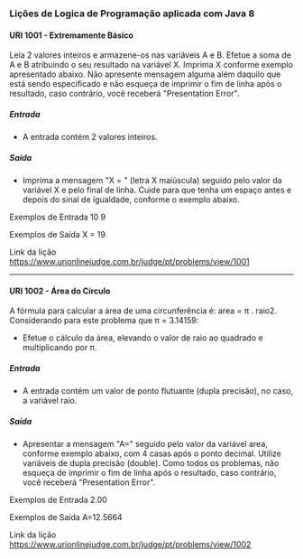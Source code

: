 ### Lições de Logica de Programação aplicada com Java 8

#### URI 1001 - Extremamente Básico
Leia 2 valores inteiros e armazene-os nas variáveis A e B. Efetue a soma de A e B atribuindo o seu resultado na variável X. Imprima X conforme exemplo apresentado abaixo. Não apresente mensagem alguma além daquilo que está sendo especificado e não esqueça de imprimir o fim de linha após o resultado, caso contrário, você receberá "Presentation Error".
##### Entrada 
- A entrada contém 2 valores inteiros.

##### Saída
- Imprima a mensagem "X = " (letra X maiúscula) seguido pelo valor da variável X e pelo final de linha. Cuide para que tenha um espaço antes e depois do sinal de igualdade, conforme o exemplo abaixo.

Exemplos de Entrada
10
9

Exemplos de Saída
X = 19 

Link da lição https://www.urionlinejudge.com.br/judge/pt/problems/view/1001

__________________________________________________________________________________________________________

#### URI 1002 - Área do Círculo
A fórmula para calcular a área de uma circunferência é: area = π . raio2. Considerando para este problema que π = 3.14159:

- Efetue o cálculo da área, elevando o valor de raio ao quadrado e multiplicando por π.
##### Entrada 
- A entrada contém um valor de ponto flutuante (dupla precisão), no caso, a variável raio.

##### Saída
- Apresentar a mensagem "A=" seguido pelo valor da variável area, conforme exemplo abaixo, com 4 casas após o ponto decimal. Utilize variáveis de dupla precisão (double). Como todos os problemas, não esqueça de imprimir o fim de linha após o resultado, caso contrário, você receberá "Presentation Error".

Exemplos de Entrada
2.00

Exemplos de Saída
A=12.5664

Link da lição https://www.urionlinejudge.com.br/judge/pt/problems/view/1002
